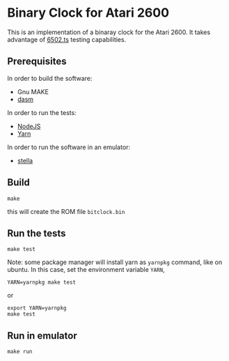 # Binary Clock for Atari 2600

This is an implementation of a binaray clock for the Atari 2600.
It takes advantage of [6502.ts](https://github.com/6502ts/6502.ts) testing capabilities.

## Prerequisites

In order to build the software:
* Gnu MAKE
* [dasm](https://dasm-assembler.github.io/)

In order to run the tests:
* [NodeJS](https://nodejs.org/en/)
* [Yarn](https://yarnpkg.com)

In order to run the software in an emulator:
* [stella](https://stella-emu.github.io/)

## Build

```
make
```

this will create the ROM file `bitclock.bin`

## Run the tests

```
make test
```

Note: some package manager will install yarn as `yarnpkg` command, like on ubuntu.
In this case, set the environment variable `YARN`,

```
YARN=yarnpkg make test
```
or
```
export YARN=yarnpkg
make test
```

## Run in emulator

```
make run
```
